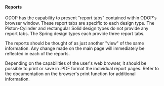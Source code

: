 #### Reports

ODOP has the capability to present "report tabs" contained within 
ODOP's browser window.
These report tabs are specific to each design type.
The Piston-Cylinder and rectangular Solid design types do not
provide any report tabs.
The Spring design types each provide three report tabs.

The reports should be thought of as just another "view" of
the same information. 
Any change made on the main page will immediately be reflected
in each of the reports.

Depending on the capabilities of the user's web browser,
it should be possible to print or save in .PDF format
the individual report pages.
Refer to the documentation on the browser's print function for
additional information.


